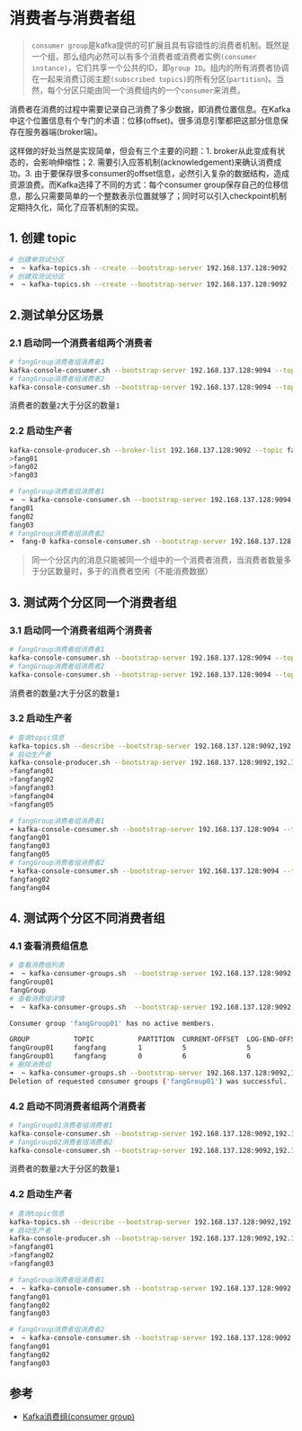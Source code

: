 # 消费者与消费者组

> `consumer group`是kafka提供的可扩展且具有容错性的消费者机制。既然是一个组，那么组内必然可以有多个消费者或消费者实例`(consumer instance)`，它们共享一个公共的ID，即`group ID`。组内的所有消费者协调在一起来消费订阅主题`(subscribed topics)`的所有分区(`partition`)。当然，每个分区只能由同一个消费组内的一个`consumer`来消费。

消费者在消费的过程中需要记录自己消费了多少数据，即消费位置信息。在Kafka中这个位置信息有个专门的术语：位移(offset)。很多消息引擎都把这部分信息保存在服务器端(broker端)。

这样做的好处当然是实现简单，但会有三个主要的问题：1. broker从此变成有状态的，会影响伸缩性；2. 需要引入应答机制(acknowledgement)来确认消费成功。3. 由于要保存很多consumer的offset信息，必然引入复杂的数据结构，造成资源浪费。而Kafka选择了不同的方式：每个consumer group保存自己的位移信息，那么只需要简单的一个整数表示位置就够了；同时可以引入checkpoint机制定期持久化，简化了应答机制的实现。

## 1. 创建 topic

```bash
# 创建单测试分区
➜  ~ kafka-topics.sh --create --bootstrap-server 192.168.137.128:9092 --replication-factor 3 --partitions 1 --topic fang
# 创建双测试分区
➜  ~ kafka-topics.sh --create --bootstrap-server 192.168.137.128:9092 --replication-factor 3 --partitions 2 --topic fangfang
```

## 2.测试单分区场景

### 2.1 启动同一个消费者组两个消费者

```bash
# fangGroup消费者组消费者1
kafka-console-consumer.sh --bootstrap-server 192.168.137.128:9094 --topic fang --group fangGroup
# fangGroup消费者组消费者2
kafka-console-consumer.sh --bootstrap-server 192.168.137.128:9094 --topic fang --group fangGroup
```

消费者的数量`2`大于分区的数量`1`

### 2.2 启动生产者

```bash
kafka-console-producer.sh --broker-list 192.168.137.128:9092 --topic fang
>fang01
>fang02
>fang03
```

```bash
# fangGroup消费者组消费者1
➜  ~ kafka-console-consumer.sh --bootstrap-server 192.168.137.128:9094 --topic f
fang01
fang02
fang03
# fangGroup消费者组消费者2
➜  fang-0 kafka-console-consumer.sh --bootstrap-server 192.168.137.128:9094 --topic fang --group fangGroup
```

> 同一个分区内的消息只能被同一个组中的一个消费者消费，当消费者数量多于分区数量时，多于的消费者空闲（不能消费数据）

## 3. 测试两个分区同一个消费者组

### 3.1 启动同一个消费者组两个消费者

```bash
# fangGroup消费者组消费者1
kafka-console-consumer.sh --bootstrap-server 192.168.137.128:9094 --topic fangfang --group fangGroup
# fangGroup消费者组消费者2
kafka-console-consumer.sh --bootstrap-server 192.168.137.128:9094 --topic fangfang --group fangGroup
```

消费者的数量`2`大于分区的数量`1`

### 3.2 启动生产者

```bash
# 查询topic信息
kafka-topics.sh --describe --bootstrap-server 192.168.137.128:9092,192.168.137.128:9093,192.168.137.128:9094 --topic fangfang
# 启动生产者
kafka-console-producer.sh --bootstrap-server 192.168.137.128:9092,192.168.137.128:9093,192.168.137.128:9094 --topic fangfang
>fangfang01
>fangfang02
>fangfang03
>fangfang04
>fangfang05
```

```bash
# fangGroup消费者组消费者1
➜ kafka-console-consumer.sh --bootstrap-server 192.168.137.128:9094 --topic fangfang --group fangGroup
fangfang01
fangfang03
fangfang05
# fangGroup消费者组消费者2
➜ kafka-console-consumer.sh --bootstrap-server 192.168.137.128:9094 --topic fangfang --group fangGroup
fangfang02
fangfang04
```

## 4. 测试两个分区不同消费者组

### 4.1 查看消费组信息

```bash
# 查看消费组列表
➜  ~ kafka-consumer-groups.sh  --bootstrap-server 192.168.137.128:9092,192.168.137.128:9093,192.168.137.128:9094  --list
fangGroup01
fangGroup
# 查看消费组详情
➜  ~ kafka-consumer-groups.sh  --bootstrap-server 192.168.137.128:9092,192.168.137.128:9093,192.168.137.128:9094  --describe --group fangGroup01

Consumer group 'fangGroup01' has no active members.

GROUP           TOPIC           PARTITION  CURRENT-OFFSET  LOG-END-OFFSET  LAG             CONSUMER-ID     HOST            CLIENT-ID
fangGroup01     fangfang        1          5               5               0               -               -               -
fangGroup01     fangfang        0          6               6               0               -               -               -
# 删除消费组
➜  ~ kafka-consumer-groups.sh --bootstrap-server 192.168.137.128:9092,192.168.137.128:9093,192.168.137.128:9094 --delete --group fangGroup01
Deletion of requested consumer groups ('fangGroup01') was successful.
```

### 4.2 启动不同消费者组两个消费者

```bash
# fangGroup01消费者组消费者1
kafka-console-consumer.sh --bootstrap-server 192.168.137.128:9092,192.168.137.128:9093,192.168.137.128:9094 --topic fangfang --group fangGroup01
# fangGroup02消费者组消费者2
kafka-console-consumer.sh --bootstrap-server 192.168.137.128:9092,192.168.137.128:9093,192.168.137.128:9094 --topic fangfang --group fangGroup02
```

消费者的数量`2`大于分区的数量`1`

### 4.2 启动生产者

```bash
# 查询topic信息
kafka-topics.sh --describe --bootstrap-server 192.168.137.128:9092,192.168.137.128:9093,192.168.137.128:9094 --topic fangfang
# 启动生产者
kafka-console-producer.sh --bootstrap-server 192.168.137.128:9092,192.168.137.128:9093,192.168.137.128:9094 --topic fangfang
>fangfang01
>fangfang02
>fangfang03
```

```bash
# fangGroup消费者组消费者1
➜  ~ kafka-console-consumer.sh --bootstrap-server 192.168.137.128:9092,192.168.137.128:9093,192.168.137.128:9094 --topic fangfang --group fangGroup01
fangfang01
fangfang02
fangfang03

# fangGroup消费者组消费者2
➜  ~ kafka-console-consumer.sh --bootstrap-server 192.168.137.128:9092,192.168.137.128:9093,192.168.137.128:9094 --topic fangfang --group fangGroup02
fangfang01
fangfang02
fangfang03
```

## 参考

- [Kafka消费组(consumer group)](https://www.cnblogs.com/huxi2b/p/6223228.html)
